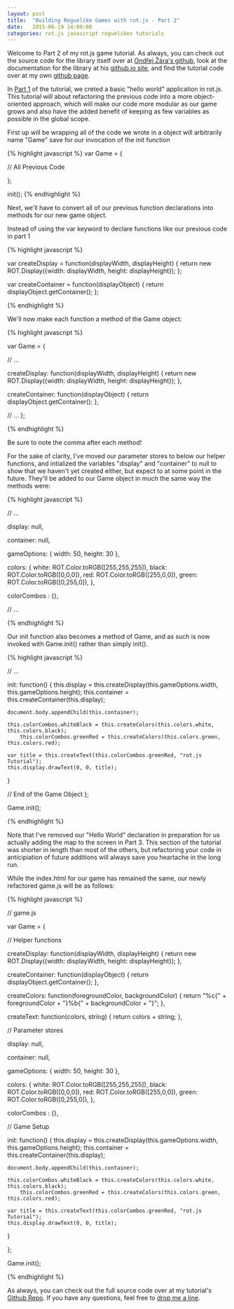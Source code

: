 ```yaml
---
layout: post
title:  "Building Roguelike Games with rot.js - Part 2"
date:   2015-06-19 14:09:00
categories: rot.js javascript roguelikes tutorials
---
```

Welcome to Part 2 of my rot.js game tutorial. As always, you can check out the source code for the library itself over at [Ondřej Žára's github][ozgithub], look at the documentation for the library at his [github.io site][rot.js], and find the tutorial code over at my own [github page][projectgithub].

In [Part 1][part1] of the tutorial, we creted a basic "hello world" application in rot.js. This tutorial will about refactoring the previous code into a more object-oriented approach, which will make our code more modular as our game grows and also have the added benefit of keeping as few variables as possible in the global scope.

First up will be wrapping all of the code we wrote in a object will arbitrarily name "Game" save for our invocation of the init function

{% highlight javascript %}
var Game = {

// All Previous Code

};

init();
{% endhighlight %}

Next, we'll have to convert all of our previous function declarations into methods for our new game object.

Instead of using the var keyword to declare functions like our previous code in part 1

{% highlight javascript %}

var createDisplay = function(displayWidth, displayHeight) {
  return new ROT.Display({width: displayWidth, height: displayHeight});
};

var createContainer = function(displayObject) {
  return displayObject.getContainer();
};

{% endhighlight %}

We'll now make each function a method of the Game object:

{% highlight javascript %}

var Game = {
  
  // ...
  
  createDisplay: function(displayWidth, displayHeight) {
    return new ROT.Display({width: displayWidth, height: displayHeight});
  },

  createContainer: function(displayObject) {
    return displayObject.getContainer();
  },
  
  // ...
};

{% endhighlight %}

Be sure to note the comma after each method!

For the sake of clarity, I've moved our parameter stores to below our helper functions, and intialized the variables "display" and "container" to null to show that we haven't yet created either, but expect to at some point in the future. They'll be added to our Game object in much the same way the methods were:

{% highlight javascript %}

// ...

  display: null,
  
  container: null,
  
  gameOptions: {
    width: 50,
    height: 30
  },

  colors: {
    white:  ROT.Color.toRGB([255,255,255]),
    black: ROT.Color.toRGB([0,0,0]),
    red: ROT.Color.toRGB([255,0,0]),
    green: ROT.Color.toRGB([0,255,0]),
  },

  colorCombos : {},

// ...

{% endhighlight %}

Our init function also becomes a method of Game, and as such is now invoked with Game.init() rather than simply init().

{% highlight javascript %}

// ...

  init: function() {
    this.display = this.createDisplay(this.gameOptions.width, this.gameOptions.height);
    this.container = this.createContainer(this.display);
    
    document.body.appendChild(this.container);

    this.colorCombos.whiteBlack = this.createColors(this.colors.white, this.colors.black);
        this.colorCombos.greenRed = this.createColors(this.colors.green, this.colors.red);

    var title = this.createText(this.colorCombos.greenRed, "rot.js Tutorial");
    this.display.drawText(0, 0, title);
  }

// End of the Game Object
};

Game.init();

{% endhighlight %}

Note that I've removed our "Hello World" declaration in preparation for us actually adding the map to the screen in Part 3. This section of the tutorial was shorter in length than most of the others, but refactoring your code in anticipiation of future additions will always save you heartache in the long run.

While the index.html for our game has remained the same, our newly refactored game.js will be as follows:

{% highlight javascript %}

// game.js

var Game = {

  // Helper functions

  createDisplay: function(displayWidth, displayHeight) {
    return new ROT.Display({width: displayWidth, height: displayHeight});
  },

  createContainer: function(displayObject) {
    return displayObject.getContainer();
  },

  createColors: function(foregroundColor, backgroundColor) {
    return "%c{" + foregroundColor + "}%b{" + backgroundColor + "}";
  },

  createText: function(colors, string) {
    return colors + string;
  },

  // Parameter stores
  
  display: null,
  
  container: null,
  
  gameOptions: {
    width: 50,
    height: 30
  },

  colors: {
    white:  ROT.Color.toRGB([255,255,255]),
    black: ROT.Color.toRGB([0,0,0]),
    red: ROT.Color.toRGB([255,0,0]),
    green: ROT.Color.toRGB([0,255,0]),
  },

  colorCombos : {},

  // Game Setup
  
  init: function() {
    this.display = this.createDisplay(this.gameOptions.width, this.gameOptions.height);
    this.container = this.createContainer(this.display);
    
    document.body.appendChild(this.container);

    this.colorCombos.whiteBlack = this.createColors(this.colors.white, this.colors.black);
        this.colorCombos.greenRed = this.createColors(this.colors.green, this.colors.red);

    var title = this.createText(this.colorCombos.greenRed, "rot.js Tutorial");
    this.display.drawText(0, 0, title);
  }

};

Game.init();

{% endhighlight %}

As always, you can check out the full source code over at my tutorial's [Github Repo][projectgithub]. If you have any questions, feel free to [drop me a line][zlgithub].

[part1]: http://zlester.github.io/rot.js/javascript/roguelikes/tutorials/2015/06/13/rot.js-tutorial-part-1.html
[rot.js]: http://ondras.github.io/rot.js/hp/
[ozgithub]: https://github.com/ondras/rot.js
[zlgithub]: http://github.com/ZLester
[projectgithub]: https://github.com/ZLester/rot.js-Tutorial

